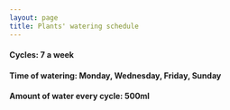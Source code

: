 ```yaml
---
layout: page
title: Plants' watering schedule
---
```


#### Cycles: 7 a week
#### Time of watering: Monday, Wednesday, Friday, Sunday
#### Amount of water every cycle: 500ml

